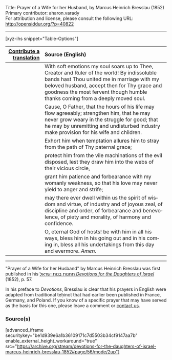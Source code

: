 <html>
<head></head>
<body>
Title: Prayer of a Wife for her Husband, by Marcus Heinrich Bresslau (1852)<br />
Primary contributor: aharon.varady<br />
For attribution and license, please consult the following URL: <a href="http://opensiddur.org/?p=40822">http://opensiddur.org/?p=40822</a>
<p />
<hr />

[xyz-ihs snippet="Table-Options"]<table style="margin-left: auto; margin-right: auto;" class="draggable">
<thead><tr><th id="x" style="text-align: right;"><a href="/contributing/upload/">Contribute a translation</a></th><th style="text-align: left;">Source (English)</th></tr></thead>
<tbody>
<tr><td style="vertical-align:top;">
<div class="liturgy" lang="he">

</span></div></td>
 
<td style="vertical-align:top;">
<div class="english" lang="en">
With soft emotions my soul soars up to Thee, Creator and Ruler of the world! 
By indissoluble bands hast Thou united me in marriage with my beloved husband, 
accept then for Thy grace and goodness 
the most fervent though humble thanks 
coming from a deeply moved soul. 
</div></td></tr>


<tr><td style="vertical-align:top;">
<div class="liturgy" lang="he">

</span></div></td>
 
<td style="vertical-align:top;">
<div class="english" lang="en">
Cause, O Father, 
that the hours of his life may flow agreeably; 
strengthen him, 
that he may never grow weary in the struggle for good; 
that he may by unremitting and undisturbed industry 
make provision for his wife and children. 
</div></td></tr>


<tr><td style="vertical-align:top;">
<div class="liturgy" lang="he">

</span></div></td>
 
<td style="vertical-align:top;">
<div class="english" lang="en">
Exhort him 
when temptation allures him 
to stray from the path of Thy paternal grace; 
</div></td></tr>


<tr><td style="vertical-align:top;">
<div class="liturgy" lang="he">

</span></div></td>
 
<td style="vertical-align:top;">
<div class="english" lang="en">
protect him from the vile machinations of the evil disposed, 
lest they draw him into the webs of their vicious circle, 
</div></td></tr>


<tr><td style="vertical-align:top;">
<div class="liturgy" lang="he">

</span></div></td>
 
<td style="vertical-align:top;">
<div class="english" lang="en">
grant him patience and forbearance with my womanly weakness, 
so that his love may never yield to anger and strife; 
</div></td></tr>


<tr><td style="vertical-align:top;">
<div class="liturgy" lang="he">

</span></div></td>
 
<td style="vertical-align:top;">
<div class="english" lang="en">
may there ever dwell within us 
the spirit of wisdom and virtue, 
of industry and of joyous zeal, 
of discipline and order, 
of forbearance and benevolence, 
of piety and morality, 
of harmony and confidence. 
</div></td></tr>


<tr><td style="vertical-align:top;">
<div class="liturgy" lang="he">

</span></div></td>
 
<td style="vertical-align:top;">
<div class="english" lang="en">
O, eternal God of hosts! 
be with him in all his ways, 
bless him in his going out and in his coming in, 
bless all his undertakings from this day and evermore. 
<em>Amen</em>. 
</div></td></tr>
</tbody></table>

<hr />

"Prayer of a Wife for her Husband" by Marcus Heinrich Bresslau was first published in his <a href="/?p=32040">תחנות בנות ישראל <em>Devotions for the Daughters of Israel</em></a> (1852), p. 57. 

In his preface to <em>Devotions</em>, Bresslau is clear that his prayers in English were adapted from traditional teḥinot that had earlier been published in France, Germany, and Poland. If you know of a specific prayer that may have served as the basis for this one, please leave a comment or <a href="/contact/">contact us</a>.

<h3>Source(s)</h3>

[advanced_iframe securitykey="be1d939e6a1b36109171c7d5503b34cf9147aa7b" enable_external_height_workaround="true" src="https://archive.org/stream/devotions-for-the-daughters-of-israel-marcus-heinrich-bresslau-1852#page/56/mode/2up"]

&nbsp;
</body>
</html>